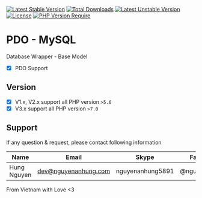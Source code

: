 [![Latest Stable Version](http://poser.pugx.org/nguyenanhung/pdo/v)](https://packagist.org/packages/nguyenanhung/pdo) [![Total Downloads](http://poser.pugx.org/nguyenanhung/pdo/downloads)](https://packagist.org/packages/nguyenanhung/pdo) [![Latest Unstable Version](http://poser.pugx.org/nguyenanhung/pdo/v/unstable)](https://packagist.org/packages/nguyenanhung/pdo) [![License](http://poser.pugx.org/nguyenanhung/pdo/license)](https://packagist.org/packages/nguyenanhung/pdo) [![PHP Version Require](http://poser.pugx.org/nguyenanhung/pdo/require/php)](https://packagist.org/packages/nguyenanhung/pdo)

# PDO - MySQL

Database Wrapper - Base Model

- [x] PDO Support

## Version

- [x] V1.x, V2.x support all PHP version `>5.6`
- [x] V3.x support all PHP version `>7.0`

## Support

If any question & request, please contact following information

| Name        | Email                | Skype            | Facebook      |
| ----------- | -------------------- | ---------------- | ------------- |
| Hung Nguyen | dev@nguyenanhung.com | nguyenanhung5891 | @nguyenanhung |

From Vietnam with Love <3

